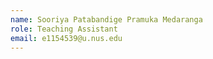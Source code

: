 ```yaml
---
name: Sooriya Patabandige Pramuka Medaranga
role: Teaching Assistant
email: e1154539@u.nus.edu
---
```


